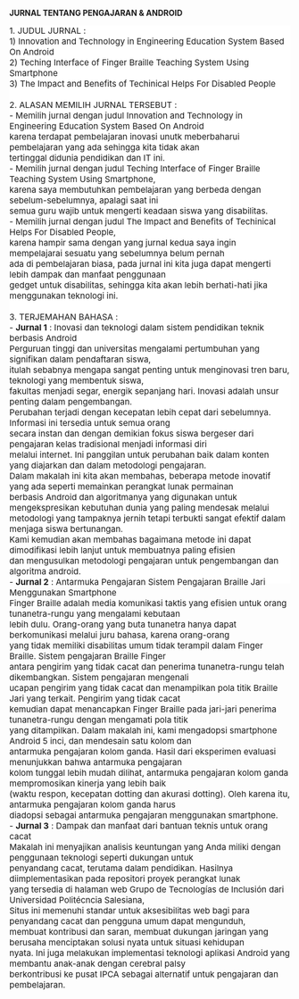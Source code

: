 <html>
<head>
<meta name="viewport" content="width=device-width, initial-scale=1">
<style>
.parallax {
    /* The image used */
    background-image: url("user.jpg");

    /* Set a specific height */
    min-height: 500px; 

    /* Create the parallax scrolling effect */
    background-attachment: fixed;
    background-position: center;
    background-repeat: no-repeat;
    background-size: cover;
}
</style>
</head>
<body>

<p><b>JURNAL TENTANG PENGAJARAN & ANDROID</b></p>

<div class="parallax"></div>

<div style="height:1000px;background-color:white;font-size:15px">
1. JUDUL JURNAL :<br>
   1) Innovation and Technology in Engineering Education System Based On Android<br>
   2) Teching Interface of Finger Braille Teaching System Using Smartphone<br>
   3) The Impact and Benefits of Techinical Helps For Disabled People<br><br>
 2. ALASAN MEMILIH JURNAL TERSEBUT :<br>
    - Memilih jurnal dengan judul Innovation and Technology in Engineering Education System Based On Android <br>
      karena terdapat pembelajaran inovasi unutk meberbaharui pembelajaran yang ada sehingga kita tidak akan<br>
      tertinggal didunia pendidikan dan IT ini.<br>
    - Memilih jurnal dengan judul Teching Interface of Finger Braille Teaching System Using Smartphone,<br>
      karena saya membutuhkan pembelajaran yang berbeda dengan sebelum-sebelumnya, apalagi saat ini<br>
      semua guru wajib untuk mengerti keadaan siswa yang disabilitas.<br>
    - Memilih jurnal dengan judul The Impact and Benefits of Techinical Helps For Disabled People, <br>
      karena hampir sama dengan yang jurnal kedua saya ingin mempelajarai sesuatu yang sebelumnya belum pernah<br>
      ada di pembelajaran biasa, pada jurnal ini kita juga dapat mengerti lebih dampak dan manfaat penggunaan <br>
      gedget untuk disabilitas, sehingga kita akan lebih berhati-hati jika menggunakan teknologi ini.<br><br>
  3. TERJEMAHAN BAHASA :<br>
    - <b>Jurnal 1</b> : Inovasi dan teknologi dalam sistem pendidikan teknik berbasis Android <br>
       Perguruan tinggi dan universitas mengalami pertumbuhan yang signifikan dalam pendaftaran siswa, <br>
       itulah sebabnya mengapa sangat penting untuk menginovasi tren baru, teknologi yang membentuk siswa,<br>
       fakultas menjadi segar, energik sepanjang hari. Inovasi adalah unsur penting dalam pengembangan.<br>
       Perubahan terjadi dengan kecepatan lebih cepat dari sebelumnya. Informasi ini tersedia untuk semua orang<br>
       secara instan dan dengan demikian fokus siswa bergeser dari pengajaran kelas tradisional menjadi informasi diri<br>
       melalui internet. Ini panggilan untuk perubahan baik dalam konten yang diajarkan dan dalam metodologi pengajaran.<br>
       Dalam makalah ini kita akan membahas, beberapa metode inovatif yang ada seperti memainkan perangkat lunak permainan<br>
       berbasis Android dan algoritmanya yang digunakan untuk mengekspresikan kebutuhan dunia yang paling mendesak melalui<br>
       metodologi yang tampaknya jernih tetapi terbukti sangat efektif dalam menjaga siswa bertunangan.<br>
       Kami kemudian akan membahas bagaimana metode ini dapat dimodifikasi lebih lanjut untuk membuatnya paling efisien<br>
       dan mengusulkan metodologi pengajaran untuk pengembangan dan algoritma android.<br>
    - <b>Jurnal 2</b> : Antarmuka Pengajaran Sistem Pengajaran Braille Jari Menggunakan Smartphone <br>
      Finger Braille adalah media komunikasi taktis yang efisien untuk orang tunanetra-rungu yang mengalami kebutaan<br>
      lebih dulu. Orang-orang yang buta tunanetra hanya dapat berkomunikasi melalui juru bahasa, karena orang-orang <br>
      yang tidak memiliki disabilitas umum tidak terampil dalam Finger Braille. Sistem pengajaran Braille Finger<br>
      antara pengirim yang tidak cacat dan penerima tunanetra-rungu telah dikembangkan. Sistem pengajaran mengenali<br>
      ucapan pengirim yang tidak cacat dan menampilkan pola titik Braille Jari yang terkait. Pengirim yang tidak cacat <br>
      kemudian dapat menancapkan Finger Braille pada jari-jari penerima tunanetra-rungu dengan mengamati pola titik<br>
      yang ditampilkan. Dalam makalah ini, kami mengadopsi smartphone Android 5 inci, dan mendesain satu kolom dan <br>
      antarmuka pengajaran kolom ganda. Hasil dari eksperimen evaluasi menunjukkan bahwa antarmuka pengajaran<br>
      kolom tunggal lebih mudah dilihat, antarmuka pengajaran kolom ganda mempromosikan kinerja yang lebih baik <br>
     (waktu respon, kecepatan dotting dan akurasi dotting). Oleh karena itu, antarmuka pengajaran kolom ganda harus<br>
     diadopsi sebagai antarmuka pengajaran menggunakan smartphone.<br>
    - <b>Jurnal 3</b> : Dampak dan manfaat dari bantuan teknis untuk orang cacat <br>
     Makalah ini menyajikan analisis keuntungan yang Anda miliki dengan penggunaan teknologi seperti dukungan untuk <br>
    penyandang cacat, terutama dalam pendidikan. Hasilnya diimplementasikan pada repositori proyek perangkat lunak<br>
    yang tersedia di halaman web Grupo de Tecnologías de Inclusión dari Universidad Politécncia Salesiana,<br>
    Situs ini memenuhi standar untuk aksesibilitas web bagi para penyandang cacat dan pengguna umum dapat mengunduh,<br>
    membuat kontribusi dan saran, membuat dukungan jaringan yang berusaha menciptakan solusi nyata untuk situasi kehidupan<br>
    nyata. Ini juga melakukan implementasi teknologi aplikasi Android yang membantu anak-anak dengan cerebral palsy<br>
    berkontribusi ke pusat IPCA sebagai alternatif untuk pengajaran dan pembelajaran.<br>
</div>

</body>
</html>
